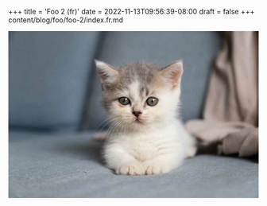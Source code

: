 +++
title = 'Foo 2 (fr)'
date = 2022-11-13T09:56:39-08:00
draft = false
+++
content/blog/foo/foo-2/index.fr.md

![alt](cover.jpg)
